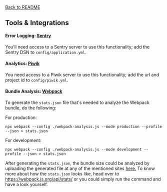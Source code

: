 [Back to README](../README.md)

## Tools & Integrations

#### Error Logging: [Sentry](https://github.com/getsentry/sentry)
You'll need access to a Sentry server to use this functionality; add the Sentry DSN to `config/application.yml`.

#### Analytics: [Piwik](https://github.com/piwik/piwik)
You need access to a Piwik server to use this functionality; add the url and project id to `config/piwik.yml`.

#### Bundle Analysis: [Webpack](https://webpack.js.org/)
To generate the `stats.json` file that's needed to analyze the Webpack bundle, do the following:

For production:
```
npx webpack --config ./webpack-analysis.js --mode production --profile --json > stats.json
```

For development:
```
npx webpack --config ./webpack-analysis.js --mode development --profile --json > stats.json
```

After generating the `stats.json`, the bundle size could be analyzed by uploading the generated file at any of the mentioned sites [here.](https://webpack.js.org/guides/code-splitting/#bundle-analysis) To know more about how the `stats.json` looks like, head over to https://webpack.js.org/api/stats/ or you could simply run the command and have a look yourself.